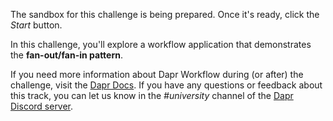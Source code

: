 The sandbox for this challenge is being prepared. Once it's ready, click the *Start* button.

In this challenge, you'll explore a workflow application that demonstrates the **fan-out/fan-in pattern**.

If you need more information about Dapr Workflow during (or after) the challenge, visit the [Dapr Docs](https://docs.dapr.io/developing-applications/building-blocks/workflow/). If you have any questions or feedback about this track, you can let us know in the *#university* channel of the [Dapr Discord server](https://bit.ly/dapr-discord).
